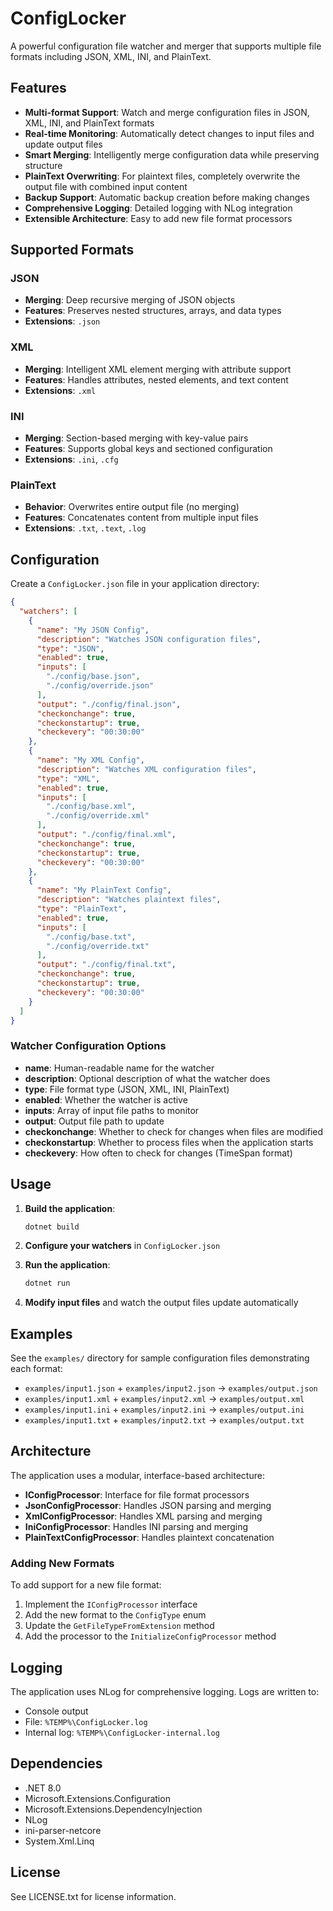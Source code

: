 # ConfigLocker

A powerful configuration file watcher and merger that supports multiple file formats including JSON, XML, INI, and PlainText.

## Features

- **Multi-format Support**: Watch and merge configuration files in JSON, XML, INI, and PlainText formats
- **Real-time Monitoring**: Automatically detect changes to input files and update output files
- **Smart Merging**: Intelligently merge configuration data while preserving structure
- **PlainText Overwriting**: For plaintext files, completely overwrite the output file with combined input content
- **Backup Support**: Automatic backup creation before making changes
- **Comprehensive Logging**: Detailed logging with NLog integration
- **Extensible Architecture**: Easy to add new file format processors

## Supported Formats

### JSON
- **Merging**: Deep recursive merging of JSON objects
- **Features**: Preserves nested structures, arrays, and data types
- **Extensions**: `.json`

### XML
- **Merging**: Intelligent XML element merging with attribute support
- **Features**: Handles attributes, nested elements, and text content
- **Extensions**: `.xml`

### INI
- **Merging**: Section-based merging with key-value pairs
- **Features**: Supports global keys and sectioned configuration
- **Extensions**: `.ini`, `.cfg`

### PlainText
- **Behavior**: Overwrites entire output file (no merging)
- **Features**: Concatenates content from multiple input files
- **Extensions**: `.txt`, `.text`, `.log`

## Configuration

Create a `ConfigLocker.json` file in your application directory:

```json
{
  "watchers": [
    {
      "name": "My JSON Config",
      "description": "Watches JSON configuration files",
      "type": "JSON",
      "enabled": true,
      "inputs": [
        "./config/base.json",
        "./config/override.json"
      ],
      "output": "./config/final.json",
      "checkonchange": true,
      "checkonstartup": true,
      "checkevery": "00:30:00"
    },
    {
      "name": "My XML Config",
      "description": "Watches XML configuration files",
      "type": "XML",
      "enabled": true,
      "inputs": [
        "./config/base.xml",
        "./config/override.xml"
      ],
      "output": "./config/final.xml",
      "checkonchange": true,
      "checkonstartup": true,
      "checkevery": "00:30:00"
    },
    {
      "name": "My PlainText Config",
      "description": "Watches plaintext files",
      "type": "PlainText",
      "enabled": true,
      "inputs": [
        "./config/base.txt",
        "./config/override.txt"
      ],
      "output": "./config/final.txt",
      "checkonchange": true,
      "checkonstartup": true,
      "checkevery": "00:30:00"
    }
  ]
}
```

### Watcher Configuration Options

- **name**: Human-readable name for the watcher
- **description**: Optional description of what the watcher does
- **type**: File format type (JSON, XML, INI, PlainText)
- **enabled**: Whether the watcher is active
- **inputs**: Array of input file paths to monitor
- **output**: Output file path to update
- **checkonchange**: Whether to check for changes when files are modified
- **checkonstartup**: Whether to process files when the application starts
- **checkevery**: How often to check for changes (TimeSpan format)

## Usage

1. **Build the application**:
   ```bash
   dotnet build
   ```

2. **Configure your watchers** in `ConfigLocker.json`

3. **Run the application**:
   ```bash
   dotnet run
   ```

4. **Modify input files** and watch the output files update automatically

## Examples

See the `examples/` directory for sample configuration files demonstrating each format:

- `examples/input1.json` + `examples/input2.json` → `examples/output.json`
- `examples/input1.xml` + `examples/input2.xml` → `examples/output.xml`
- `examples/input1.ini` + `examples/input2.ini` → `examples/output.ini`
- `examples/input1.txt` + `examples/input2.txt` → `examples/output.txt`

## Architecture

The application uses a modular, interface-based architecture:

- **IConfigProcessor**: Interface for file format processors
- **JsonConfigProcessor**: Handles JSON parsing and merging
- **XmlConfigProcessor**: Handles XML parsing and merging
- **IniConfigProcessor**: Handles INI parsing and merging
- **PlainTextConfigProcessor**: Handles plaintext concatenation

### Adding New Formats

To add support for a new file format:

1. Implement the `IConfigProcessor` interface
2. Add the new format to the `ConfigType` enum
3. Update the `GetFileTypeFromExtension` method
4. Add the processor to the `InitializeConfigProcessor` method

## Logging

The application uses NLog for comprehensive logging. Logs are written to:
- Console output
- File: `%TEMP%\ConfigLocker.log`
- Internal log: `%TEMP%\ConfigLocker-internal.log`

## Dependencies

- .NET 8.0
- Microsoft.Extensions.Configuration
- Microsoft.Extensions.DependencyInjection
- NLog
- ini-parser-netcore
- System.Xml.Linq

## License

See LICENSE.txt for license information.
